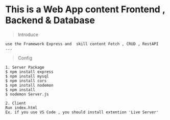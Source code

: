 # This is a Web App content Frontend , Backend & Database

> Introduce
```
use the Framework Express and  skill content Fetch , CRUD , RestAPI ... 
```

> Config
```
1. Server Package
$ npm install express 
$ npm install mysql 
$ npm install cors 
$ npm install nodemon 
$ npm install 
$ nodemon Server.js

2. Client
Run index.html
Ex. if you use VS Code , you should install extention 'Live Server'
```
